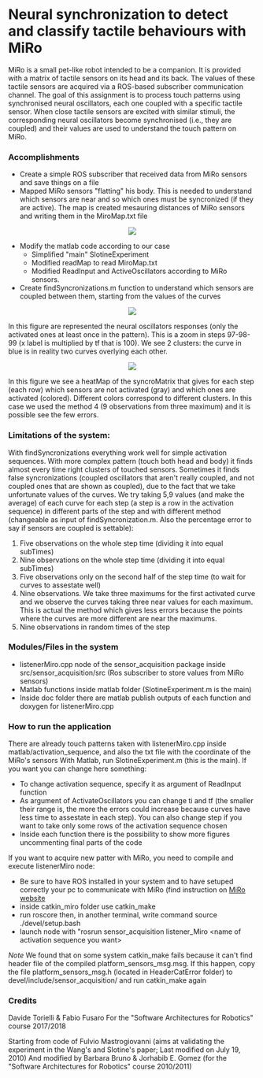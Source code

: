 # Neural synchronization to detect and classify tactile behaviours with MiRo

MiRo is a small pet-like robot intended to be a companion. It is provided with a matrix	of tactile sensors on its head and its back. 
The values of these tactile sensors are acquired via a ROS-based subscriber communication	channel. The goal of this	assignment is to process touch patterns	using synchronised neural oscillators, each	one	coupled	with a specific tactile sensor.
When close tactile sensors are excited with	similar	stimuli, the corresponding neural oscillators become synchronised (i.e., they are	coupled) and their values are used to understand the touch pattern on MiRo.

### Accomplishments
- Create a simple ROS subscriber that received data from MiRo sensors and save things on a file
- Mapped MiRo sensors "flatting" his body. This is needed to understand which sensors are near and so which ones must be syncronized (if they are active). The map is created mesauring distances of MiRo sensors and writing them in the MiroMap.txt file
<p align="center"> 
<img src="https://user-images.githubusercontent.com/26459008/36801857-7e9bd47a-1cb3-11e8-9eb3-f716f2d8bddf.jpg">
</p>

- Modify the matlab code according to our case 
  - Simplified "main" SlotineExperiment
  - Modified readMap to read MiroMap.txt
  - Modified ReadInput and ActiveOscillators according to MiRo sensors.
- Create findSyncronizations.m function to understand which sensors are coupled between them, starting from the values of the curves
<p align="center"> 
<img src="https://user-images.githubusercontent.com/26459008/36801866-85a66ad2-1cb3-11e8-9d2b-1360bafdfa0b.jpg">
</p>

In this figure are represented the neural oscillators responses (only the activated ones at least once in the pattern).
This is a zoom in steps 97-98-99 (x label is multiplied by tf that is 100). We see 2 clusters: the curve in blue is in reality two curves overlying each other.

<p align="center"> 
<img src="https://user-images.githubusercontent.com/26459008/36802543-7c5c73ac-1cb5-11e8-88ae-1517dd13cabe.jpg">
</p>
In this figure we see a heatMap of the syncroMatrix that gives for each step (each row) which sensors are not activated (gray) and which ones are activated (colored). Different colors correspond to different clusters. In this case we used the method 4 (9 observations from three maximum) and it is possible see the few errors. 


### Limitations of the system:
With findSyncronizations everything work well for simple activation sequences.
With more complex pattern (touch both head and body) it finds almost every time right clusters of touched sensors.
Sometimes it finds false syncronizations (coupled oscillators that aren't really coupled, and not coupled ones that are shown as coupled), due to the fact that we take unfortunate values of the curves.
We try taking 5,9 values (and make the average) of each curve for each step (a step is a row in the activation sequence) in different parts of the step and with different method (changeable as input of findSyncronization.m. Also the percentage error to say if sensors are coupled is settable):
1. Five observations on the whole step time (dividing it into equal subTimes)
2. Nine observations on the whole step time (dividing it into equal subTimes)
3. Five observations only on the second half of the step time (to wait for curves to assestate well)
4. Nine observations. We take three maximums for the first activated curve and we observe the curves taking three near values for each maximum. This is actual the method which gives less errors because the points where the curves are more different are near the maximums.
5. Nine observations in random times of the step
 

### Modules/Files in the system
- listenerMiro.cpp node of the sensor\_acquisition package inside src\/sensor_acquisition\/src (Ros subscriber to store values from MiRo sensors)
- Matlab functions inside matlab folder (SlotineExperiment.m is the main)
- Inside doc folder there are matlab publish outputs of each function and doxygen for listenerMiro.cpp

 
### How to run the application
There are already touch patterns taken with listenerMiro.cpp inside matlab/activation\_sequence, and also the txt file with the coordinate of the MiRo's sensors
With Matlab, run SlotineExperiment.m (this is the main). If you want you can change here something:
- To change activation sequence, specify it as argument of ReadInput function
- As argument of ActivateOscillators you can change ti and tf (the smaller their range is, the more the errors could increase because curves have less time to assestate in each step). You can also change step if you want to take only some rows of the activation sequence chosen
- Inside each function there is the possibility to show more figures uncommenting final parts of the code

If you want to acquire new patter with MiRo, you need to compile and execute listenerMiro node:
- Be sure to have ROS installed in your system and to have setuped correctly your pc to communicate with MiRo (find instruction on [MiRo website](https://consequential.bitbucket.io/Developer_Preparation.html)
- inside catkin\_miro folder use catkin\_make
- run roscore then, in another terminal, write command source ./devel/setup.bash
- launch node with "rosrun sensor\_acquisition listener\_Miro \<name of activation sequence you want\>

*Note* We found that on some system catkin\_make fails because it can't find header file of the compiled platform\_sensors\_msg.msg. If this happen, copy the file platform\_sensors\_msg.h (located in HeaderCatError folder) to devel/include/sensor\_acquisition/ and run catkin\_make again

### Credits 
Davide Torielli & Fabio Fusaro For the "Software Architectures for Robotics" course 2017/2018

Starting from code of Fulvio Mastrogiovanni (aims at validating the experiment in the Wang's and Slotine's paper; Last modified on July 19, 2010)
And modified by Barbara Bruno & Jorhabib E. Gomez (for the "Software Architectures for Robotics" course 2010/2011)
